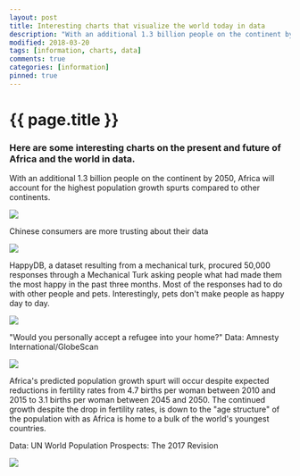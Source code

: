 ```yaml
---
layout: post
title: Interesting charts that visualize the world today in data
description: "With an additional 1.3 billion people on the continent by 2050, Africa will account for the highest population growth spurts compared to other continents. Chinese consumers are more trusting about their data. A dataset resulting from a Mechanical Turk, procured 50,000 responses through a Mechanical Turk asking people what had made them the most happy in the past three months."
modified: 2018-03-20
tags: [information, charts, data]
comments: true
categories: [information]
pinned: true
---
```

{{ page.title }}
================
### Here are some interesting charts on the present and future of Africa and the world in data.

With an additional 1.3 billion people on the continent by 2050, Africa will account for the highest population growth spurts compared to other continents.

<div class="atlas-chart" data-id="BkcrbVWE-" data-width="640" data-height="449"><img src="https://www.theatlas.com/i/atlas_BkcrbVWE-.png" style="max-width: 100%;"></div><script src="https://www.theatlas.com/javascripts/atlas.js"></script>

Chinese consumers are more trusting about their data

<div class="atlas-chart" data-id="BJUHH19Dz" data-width="640" data-height="449"><img src="https://www.theatlas.com/i/atlas_BJUHH19Dz.png" style="max-width: 100%;"></div><script src="https://www.theatlas.com/javascripts/atlas.js"></script>

HappyDB, a dataset resulting from a mechanical turk, procured 50,000 responses through a Mechanical Turk asking people what had made them the most happy in the past three months. Most of the responses had to do with other people and pets. Interestingly, pets don't make people as happy day to day.

<div class="atlas-chart" data-id="Hkql1MD_z" data-width="640" data-height="449"><img src="https://www.theatlas.com/i/atlas_Hkql1MD_z.png" style="max-width: 100%;"></div><script src="https://www.theatlas.com/javascripts/atlas.js"></script>

"Would you personally accept a refugee into your home?"
Data: Amnesty International/GlobeScan

<div class="atlas-chart" data-id="H1tz4P9G" data-width="640" data-height="449"><img src="https://www.theatlas.com/i/atlas_H1tz4P9G.png" style="max-width: 100%;"></div><script src="https://www.theatlas.com/javascripts/atlas.js"></script>

Africa's predicted population growth spurt will occur despite expected reductions in fertility rates from 4.7 births per woman between 2010 and 2015 to 3.1 births per woman between 2045 and 2050. The continued growth despite the drop in fertility rates, is down to the "age structure" of the population with as Africa is home to a bulk of the world's youngest countries.

Data: UN World Population Prospects: The 2017 Revision

<div class="atlas-chart" data-id="HklQpE-4-" data-width="640" data-height="449"><img src="https://www.theatlas.com/i/atlas_HklQpE-4-.png" style="max-width: 100%;"></div><script src="https://www.theatlas.com/javascripts/atlas.js"></script>
